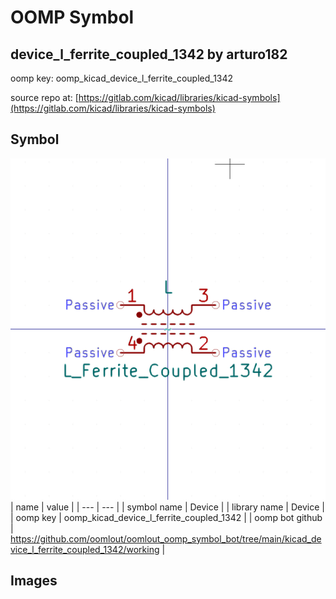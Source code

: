 # OOMP Symbol  
## device_l_ferrite_coupled_1342  by arturo182  
  
oomp key: oomp_kicad_device_l_ferrite_coupled_1342  
  
source repo at: [https://gitlab.com/kicad/libraries/kicad-symbols](https://gitlab.com/kicad/libraries/kicad-symbols)  
## Symbol  
  
[![working.png](working_600.png)](working.png)  
| name | value | 
| --- | --- | 
| symbol name | Device | 
| library name | Device | 
| oomp key | oomp_kicad_device_l_ferrite_coupled_1342 | 
| oomp bot github | https://github.com/oomlout/oomlout_oomp_symbol_bot/tree/main/kicad_device_l_ferrite_coupled_1342/working | 
## Images  
